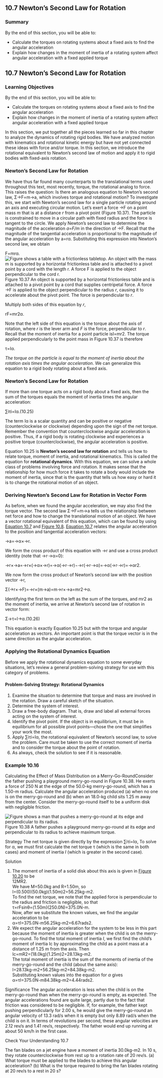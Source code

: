##  10.7 Newton’s Second Law for Rotation 

### Summary

By the end of this section, you will be able to: 

  - Calculate the torques on rotating systems about a fixed axis to find the angular acceleration
  - Explain how changes in the moment of inertia of a rotating system affect angular acceleration with a fixed applied torque

## 10.7 Newton’s Second Law for Rotation

### Learning Objectives

By the end of this section, you will be able to: 

  - Calculate the torques on rotating systems about a fixed axis to find the angular acceleration
  - Explain how changes in the moment of inertia of a rotating system affect angular acceleration with a fixed applied torque

In this section, we put together all the pieces learned so far in this chapter to analyze the dynamics of rotating rigid bodies. We have analyzed motion with kinematics and rotational kinetic energy but have not yet connected these ideas with force and/or torque. In this section, we introduce the rotational equivalent to Newton’s second law of motion and apply it to rigid bodies with fixed-axis rotation.

### Newton’s Second Law for Rotation

We have thus far found many counterparts to the translational terms used throughout this text, most recently, torque, the rotational analog to force. This raises the question: Is there an analogous equation to Newton’s second law, Σ→F=m→a, which involves torque and rotational motion? To investigate this, we start with Newton’s second law for a single particle rotating around an axis and executing circular motion. Let’s exert a force →F on a point mass _m_ that is at a distance _r_ from a pivot point (Figure 10.37). The particle is constrained to move in a circular path with fixed radius and the force is tangent to the circle. We apply Newton’s second law to determine the magnitude of the acceleration _a=F/m_ in the direction of →F. Recall that the magnitude of the tangential acceleration is proportional to the magnitude of the angular acceleration by a=rα. Substituting this expression into Newton’s second law, we obtain

F=mrα. ![Figure shows a table with a frictionless tabletop. An object with the mass m is supported by a horizontal frictionless table and is attached to a pivot point by a cord with the length r. A force F is applied to the object perpendicular to the cord r.][1] Figure 10.37 An object is supported by a horizontal frictionless table and is attached to a pivot point by a cord that supplies centripetal force. A force →F is applied to the object perpendicular to the radius _r_, causing it to accelerate about the pivot point. The force is perpendicular to _r_. 

Multiply both sides of this equation by _r_,

rF=mr2α.

Note that the left side of this equation is the torque about the axis of rotation, where _r_ is the lever arm and _F_ is the force, perpendicular to _r_. Recall that the moment of inertia for a point particle isI=mr2. The torque applied perpendicularly to the point mass in Figure 10.37 is therefore

τ=Iα.

_The torque on the particle is equal to the moment of inertia about the rotation axis times the angular acceleration_. We can generalize this equation to a rigid body rotating about a fixed axis.

### Newton’s Second Law for Rotation

If more than one torque acts on a rigid body about a fixed axis, then the sum of the torques equals the moment of inertia times the angular acceleration:

∑iτi=Iα.(10.25) 

The term Iα is a scalar quantity and can be positive or negative (counterclockwise or clockwise) depending upon the sign of the net torque. Remember the convention that counterclockwise angular acceleration is positive. Thus, if a rigid body is rotating clockwise and experiences a positive torque (counterclockwise), the angular acceleration is positive.

Equation 10.25 is **Newton’s second law for rotation** and tells us how to relate torque, moment of inertia, and rotational kinematics. This is called the equation for **rotational dynamics**. With this equation, we can solve a whole class of problems involving force and rotation. It makes sense that the relationship for how much force it takes to rotate a body would include the moment of inertia, since that is the quantity that tells us how easy or hard it is to change the rotational motion of an object.

### Deriving Newton’s Second Law for Rotation in Vector Form

As before, when we found the angular acceleration, we may also find the torque vector. The second law Σ→F=m→a tells us the relationship between net force and how to change the translational motion of an object. We have a vector rotational equivalent of this equation, which can be found by using [Equation 10.7][2] and [Figure 10.8][3]. [Equation 10.7][2] relates the angular acceleration to the position and tangential acceleration vectors:

→a=→α×→r.

We form the cross product of this equation with →r and use a cross product identity (note that →r·→α=0):

→r×→a=→r×(→α×→r)=→α(→r·→r)−→r(→r·→α)=→α(→r·→r)=→αr2.

We now form the cross product of Newton’s second law with the position vector →r,

Σ(→r×→F)=→r×(m→a)=m→r×→a=mr2→α.

Identifying the first term on the left as the sum of the torques, and mr2 as the moment of inertia, we arrive at Newton’s second law of rotation in vector form:

Σ→τ=I→α.(10.26) 

This equation is exactly Equation 10.25 but with the torque and angular acceleration as vectors. An important point is that the torque vector is in the same direction as the angular acceleration.

### Applying the Rotational Dynamics Equation

Before we apply the rotational dynamics equation to some everyday situations, let’s review a general problem-solving strategy for use with this category of problems.

### 

#### Problem-Solving Strategy: Rotational Dynamics

  1. Examine the situation to determine that torque and mass are involved in the rotation. Draw a careful sketch of the situation.
  2. Determine the system of interest.
  3. Draw a free-body diagram. That is, draw and label all external forces acting on the system of interest.
  4. Identify the pivot point. If the object is in equilibrium, it must be in equilibrium for all possible pivot points––chose the one that simplifies your work the most.
  5. Apply ∑iτi=Iα, the rotational equivalent of Newton’s second law, to solve the problem. Care must be taken to use the correct moment of inertia and to consider the torque about the point of rotation.
  6. As always, check the solution to see if it is reasonable.

### Example 10.16 

Calculating the Effect of Mass Distribution on a Merry-Go-RoundConsider the father pushing a playground merry-go-round in Figure 10.38. He exerts a force of 250 N at the edge of the 50.0-kg merry-go-round, which has a 1.50-m radius. Calculate the angular acceleration produced (a) when no one is on the merry-go-round and (b) when an 18.0-kg child sits 1.25 m away from the center. Consider the merry-go-round itself to be a uniform disk with negligible friction.

![Figure shows a man that pushes a merry-go-round at its edge and perpendicular to its radius.][4] Figure 10.38 A father pushes a playground merry-go-round at its edge and perpendicular to its radius to achieve maximum torque. 

Strategy The net torque is given directly by the expression ∑iτi=Iα, To solve for α, we must first calculate the net torque τ (which is the same in both cases) and moment of inertia _I_ (which is greater in the second case).

Solution

  1. The moment of inertia of a solid disk about this axis is given in [Figure 10.20][5] to be  
12MR2.  
We have M=50.0kg and R=1.50m, so  
I=(0.500)(50.0kg)(1.50m)2=56.25kg-m2.  
To find the net torque, we note that the applied force is perpendicular to the radius and friction is negligible, so that  
τ=rFsinθ=(1.50m)(250.0N)=375.0N-m.  
Now, after we substitute the known values, we find the angular acceleration to be  
α=τI=375.0N-m56.25kg-m2=6.67rads2.
  2. We expect the angular acceleration for the system to be less in this part because the moment of inertia is greater when the child is on the merry-go-round. To find the total moment of inertia _I_, we first find the child’s moment of inertia Ic by approximating the child as a point mass at a distance of 1.25 m from the axis. Then  
Ic=mR2=(18.0kg)(1.25m)2=28.13kg-m2.  
The total moment of inertia is the sum of the moments of inertia of the merry-go-round and the child (about the same axis):  
I=28.13kg-m2+56.25kg-m2=84.38kg-m2.  
Substituting known values into the equation for _α_ gives  
α=τI=375.0N-m84.38kg-m2=4.44rads2.

Significance The angular acceleration is less when the child is on the merry-go-round than when the merry-go-round is empty, as expected. The angular accelerations found are quite large, partly due to the fact that friction was considered to be negligible. If, for example, the father kept pushing perpendicularly for 2.00 s, he would give the merry-go-round an angular velocity of 13.3 rad/s when it is empty but only 8.89 rad/s when the child is on it. In terms of revolutions per second, these angular velocities are 2.12 rev/s and 1.41 rev/s, respectively. The father would end up running at about 50 km/h in the first case.

Check Your Understanding 10.7 

The fan blades on a jet engine have a moment of inertia 30.0kg-m2. In 10 s, they rotate counterclockwise from rest up to a rotation rate of 20 rev/s. (a) What torque must be applied to the blades to achieve this angular acceleration? (b) What is the torque required to bring the fan blades rotating at 20 rev/s to a rest in 20 s?

   [1]: https://cnx.org/resources/2fb4c8f82838c715c456e82922c2aa19370c2013
   [2]: /contents/d50f6e32-0fda-46ef-a362-9bd36ca7c97d@11.28:4b1a90cd-dfdb-43de-88a9-a7b602314c24@7#fs-id1167134860789
   [3]: /contents/d50f6e32-0fda-46ef-a362-9bd36ca7c97d@11.28:4b1a90cd-dfdb-43de-88a9-a7b602314c24@7#CNX_UPhysics_10_01_AngTanVec
   [4]: https://cnx.org/resources/9f29f0d8703bb9a99e947d756868bfea03a64e85
   [5]: /contents/d50f6e32-0fda-46ef-a362-9bd36ca7c97d@11.28:1b0f645a-e293-4925-9c9b-1dfc7a29ab03@7#CNX_UPhysics_10_04_RotInertia

